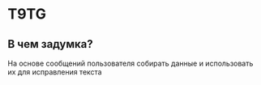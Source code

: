 # T9TG
## В чем задумка?
На основе сообщений пользователя собирать данные и использовать их для исправления текста